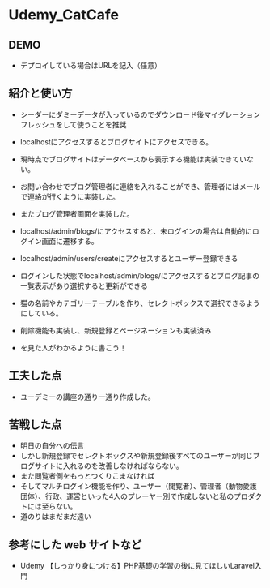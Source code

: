 # Udemy_CatCafe

## DEMO

  - デプロイしている場合はURLを記入（任意）

## 紹介と使い方

  - シーダーにダミーデータが入っているのでダウンロード後マイグレーションフレッシュをして使うことを推奨
  - localhostにアクセスするとブログサイトにアクセスできる。
  - 現時点でブログサイトはデータベースから表示する機能は実装できていない。
  - お問い合わせでブログ管理者に連絡を入れることができ、管理者にはメールで連絡が行くように実装した。
    

  - またブログ管理者画面を実装した。
  - localhost/admin/blogs/にアクセスすると、未ログインの場合は自動的にログイン画面に遷移する。
  - localhost/admin/users/createにアクセスするとユーザー登録できる
  - ログインした状態でlocalhost/admin/blogs/にアクセスするとブログ記事の一覧表示があり選択すると更新ができる
  - 猫の名前やカテゴリーテーブルを作り、セレクトボックスで選択できるようにしている。
  - 削除機能も実装し、新規登録とページネーションも実装済み

  - を見た人がわかるように書こう！

## 工夫した点

  - ユーデミーの講座の通り一通り作成した。
 
## 苦戦した点

  - 明日の自分への伝言
  - しかし新規登録でセレクトボックスや新規登録後すべてのユーザーが同じブログサイトに入れるのを改善しなければならない。
  - また閲覧者側をもっとつくりこまなければ
  - そしてマルチログイン機能を作り、ユーザー（閲覧者）、管理者（動物愛護団体）、行政、運営といった4人のプレーヤー別で作成しないと私のプロダクトには至らない。
  - 道のりはまだまだ遠い


## 参考にした web サイトなど

  - Udemy 【しっかり身につける】PHP基礎の学習の後に見てほしいLaravel入門
